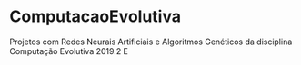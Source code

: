 # ComputacaoEvolutiva
Projetos com Redes Neurais Artificiais e Algoritmos Genéticos da disciplina Computação Evolutiva 2019.2 E
